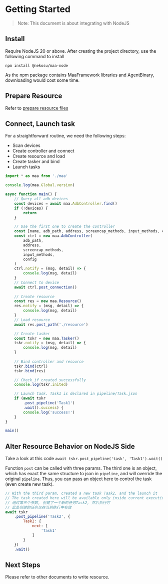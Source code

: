 # Getting Started

> Note: This document is about integrating with NodeJS

## Install

Require NodeJS 20 or above. After creating the project directory, use the following command to install

```shell
npm install @nekosu/maa-node
```

As the npm package contains MaaFramework libraries and AgentBinary, downloading would cost some time.

## Prepare Resource

Refer to [prepare resource files](./1.1-QuickStarted.md#prepare-resource-files)

## Connect, Launch task

For a straightforward routine, we need the following steps:

* Scan devices
* Create controller and connect
* Create resource and load
* Create tasker and bind
* Launch tasks

```typescript
import * as maa from './maa'

console.log(maa.Global.version)

async function main() {
    // Query all adb devices
    const devices = await maa.AdbController.find()
    if (!devices) {
        return
    }

    // Use the first one to create the controller
    const [name, adb_path, address, screencap_methods, input_methods, config] = devices[0]
    const ctrl = new maa.AdbController(
        adb_path,
        address,
        screencap_methods,
        input_methods,
        config
    )
    ctrl.notify = (msg, detail) => {
        console.log(msg, detail)
    }
    // Connect to device
    await ctrl.post_connection()
    
    // Create resource
    const res = new maa.Resource()
    res.notify = (msg, detail) => {
        console.log(msg, detail)
    }
    // Load resource
    await res.post_path('./resource')

    // Create tasker
    const tskr = new maa.Tasker()
    tskr.notify = (msg, detail) => {
        console.log(msg, detail)
    }
    
    // Bind controller and resource
    tskr.bind(ctrl)
    tskr.bind(res)

    // Check if created successfully
    console.log(tskr.inited)

    // Launch task. Task1 is declared in pipeline/Task.json
    if (await tskr
        .post_pipeline('Task1')
        .wait().success) {
        console.log('success!')
    }
}

main()
```

## Alter Resource Behavior on NodeJS Side

Take a look at this code `await tskr.post_pipeline('task', 'Task1').wait()`

Function `post` can be called with three params. The third one is an object, which has exact the same structure to json in `pipeline`, and will override the original `pipeline`. Thus, you can pass an object here to control the task (even create new task).

```javascript
// With the third param, created a new task Task2, and the launch it
// The task created here will be available only inside current execution
// 通过第三个参数, 创建了一个新的任务Task2, 然后执行它
// 此处创建的任务仅在当前执行中有效
await tskr
    .post_pipeline('Task2', {
        Task2: {
            next: [
                'Task1'
            ]
        }
    })
    .wait()
```

## Next Steps

Please refer to other documents to write resource.
